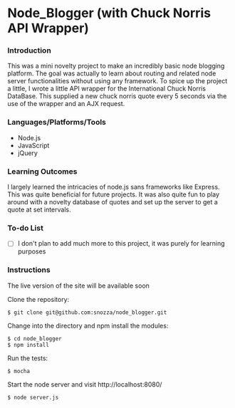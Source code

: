 Node_Blogger (with Chuck Norris API Wrapper)
========================

### Introduction

This was a mini novelty project to make an incredibly basic node blogging platform. The goal was actually to learn about routing and related node server functionalities without using any framework. To spice up the project a little, I wrote a little API wrapper for the International Chuck Norris DataBase. This supplied a new chuck norris quote every 5 seconds via the use of the wrapper and an AJX request.

### Languages/Platforms/Tools

* Node.js
* JavaScript
* jQuery

### Learning Outcomes

I largely learned the intricacies of node.js sans frameworks like Express. This was quite beneficial for future projects. It was also quite fun to play around with a novelty database of quotes and set up the server to get a quote at set intervals.


### To-do List
- [ ] I don't plan to add much more to this project, it was purely for learning purposes

### Instructions

The live version of the site will be available soon

Clone the repository:

```
$ git clone git@github.com:snozza/node_blogger.git
```

Change into the directory and npm install the modules:

```
$ cd node_blogger
$ npm install
```

Run the tests: 

```
$ mocha
```

Start the node server and visit http://localhost:8080/

```
$ node server.js

